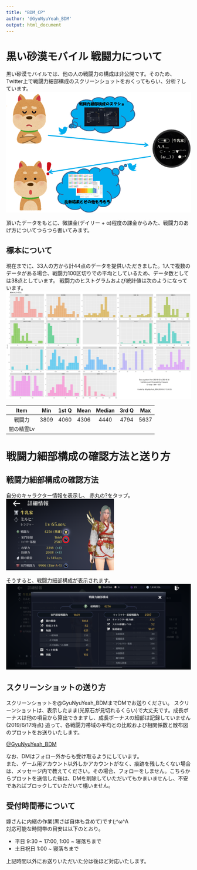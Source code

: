 ```yaml
---
title: "BDM_CP"
author: '@GyuNyuYeah_BDM'
output: html_document
---
```


# 黒い砂漠モバイル 戦闘力について
黒い砂漠モバイルでは、他の人の戦闘力の構成は非公開です。そのため、Twitter上で戦闘力細部構成のスクリーンショットをおくってもらい、分析？しています。  
![](./Images/Procedure.png)

頂いたデータをもとに、微課金(デイリー + α)程度の課金からみた、戦闘力のあげ方についてつらつら書いてみます。  

## 標本について  
現在までに、33人の方から計44点のデータを提供いただきました。1人で複数のデータがある場合、戦闘力100区切りでの平均としているため、データ数としては38点としています。
戦闘力のヒストグラムおよび統計値は次のようになっています。  
![](./Images/Histogram.png)

|Item|Min|1st Q|Mean|Median|3rd Q|Max|
|:-:|:-:|:-:|:-:|:-:|:-:|:-:|
|戦闘力|3809|4060|4306|4440|4794|5637|  
|闇の精霊Lv|


# 戦闘力細部構成の確認方法と送り方  
## 戦闘力細部構成の確認方法  
自分のキャラクター情報を表示し、  赤丸の<font type="bold">?</font>をタップ。  
![](./Images/HowToCheck_small.png)  

そうすると、戦闘力細部構成が表示されます。   
![](./Images/CP_details_small.png)
  

## スクリーンショットの送り方  
スクリーンショットを@GyuNyuYeah_BDMまでDMでお送りください。 スクリーンショットは、表示したまま(光原石が見切れるくらい)で大丈夫です。成長ボーナスは他の項目から算出できますし、成長ボーナスの細部は記録していません(2019/6/17時点) 
追って、各戦闘力帯域の平均との比較および相関係数と散布図のプロットをお送りいたします。  
  
<a href="https://twitter.com/messages/compose?recipient_id=423957440&ref_src=twsrc%5Etfw" class="twitter-dm-button" data-screen-name="@GyuNyuYeah_BDM" data-show-count="false">@GyuNyuYeah_BDM</a><script async src="https://platform.twitter.com/widgets.js" charset="utf-8"></script>

なお、DMはフォロー外からも受け取るようにしています。  
また、ゲーム用アカウント以外しかアカウントがなく、痕跡を残したくない場合は、メッセージ内で教えてください。その場合、フォローをしません。こちらからプロットを送信した後は、DMを削除していただいてもかまいませんし、不安であればブロックしていただいて構いません。


## 受付時間帯について  
嫁さんに内緒の作業(黒さば自体も含めて)です(;^ω^A   
対応可能な時間帯の目安は以下のとおり。
  
* 平日 9:30 ~ 17:00, 1:00 ~ 寝落ちまで
* 土日祝日 1:00 ~ 寝落ちまで  

上記時間以外にお送りいただいた分は後ほど対応いたします。  
